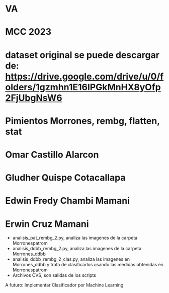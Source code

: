 # VA
# MCC 2023
# dataset original se puede descargar de: https://drive.google.com/drive/u/0/folders/1gzmhn1E16IPGkMnHX8yOfp2FjUbgNsW6 
# Pimientos Morrones, rembg, flatten, stat
# Omar Castillo Alarcon
# Gludher Quispe Cotacallapa
# Edwin Fredy Chambi Mamani
# Erwin Cruz Mamani

- analisis_pat_rembg_2.py, analiza las imagenes de la carpeta Morronespatrom
- analisis_ddbb_rembg_2.py, analiza las imagenes de la carpeta Morrones_ddbb
- analisis_ddbb_rembg_2_clas.py, analiza las imagenes en Morrones_ddbb y trata de clasificarlos usando las medidas obtenidas en Morronespatrom
- Archivos CVS, son salidas de los scripts

A futuro:
Implementar Clasificador por Machine Learning

